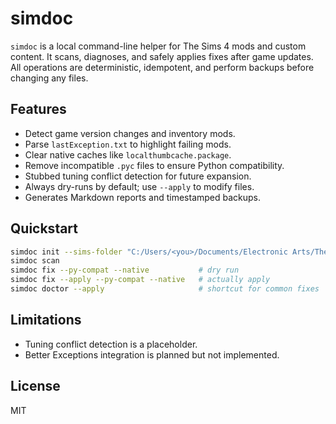 # simdoc

`simdoc` is a local command-line helper for The Sims 4 mods and custom content.
It scans, diagnoses, and safely applies fixes after game updates. All
operations are deterministic, idempotent, and perform backups before
changing any files.

## Features

- Detect game version changes and inventory mods.
- Parse `lastException.txt` to highlight failing mods.
- Clear native caches like `localthumbcache.package`.
- Remove incompatible `.pyc` files to ensure Python compatibility.
- Stubbed tuning conflict detection for future expansion.
- Always dry-runs by default; use `--apply` to modify files.
- Generates Markdown reports and timestamped backups.

## Quickstart

```bash
simdoc init --sims-folder "C:/Users/<you>/Documents/Electronic Arts/The Sims 4"
simdoc scan
simdoc fix --py-compat --native           # dry run
simdoc fix --apply --py-compat --native   # actually apply
simdoc doctor --apply                     # shortcut for common fixes
```

## Limitations

- Tuning conflict detection is a placeholder.
- Better Exceptions integration is planned but not implemented.

## License

MIT
